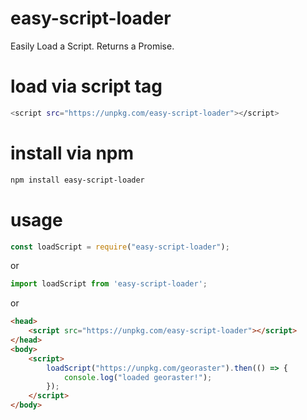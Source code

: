 # easy-script-loader
Easily Load a Script.  Returns a Promise.

# load via script tag
```bash
<script src="https://unpkg.com/easy-script-loader"></script>
```

# install via npm
```bash
npm install easy-script-loader
```

# usage
```javascript
const loadScript = require("easy-script-loader");
```
or
```javascript
import loadScript from 'easy-script-loader';
```
or
```html
<head>
    <script src="https://unpkg.com/easy-script-loader"></script>
</head>
<body>
    <script>
        loadScript("https://unpkg.com/georaster").then(() => {
            console.log("loaded georaster!");
        });
    </script>
</body>
```

